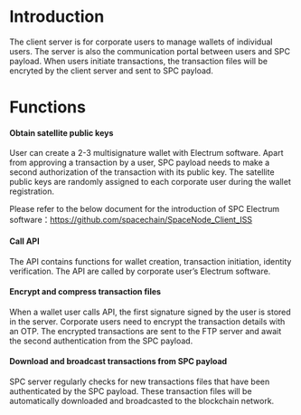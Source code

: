 # Introduction

The client server is for corporate users to manage wallets of individual users. The server is also the communication portal between users and SPC payload. When users initiate transactions, the transaction files will be encryted by the client server and sent to SPC payload.


# Functions

#### Obtain satellite public keys 

User can create a 2-3 multisignature wallet with Electrum software. Apart from approving a transaction by a user, SPC payload needs to make a second authorization of the transaction with its public key. The satellite public keys are randomly assigned to each corporate user during the wallet registration. 

Please refer to the below document for the introduction of SPC Electrum software：https://github.com/spacechain/SpaceNode_Client_ISS

#### Call API 
The API contains functions for wallet creation, transaction initiation, identity verification. The API are called by corporate user’s Electrum software. 


#### Encrypt and compress transaction files

When a wallet user calls API, the first signature signed by the user is stored in the server. Corporate users need to encrypt the transaction details with an OTP. The encrypted transactions are sent to the FTP server and await the second authentication from the SPC payload.  

#### Download and broadcast transactions from SPC payload

SPC server regularly checks for new transactions files that have been authenticated by the SPC payload. These transaction files will be automatically downloaded and broadcasted to the blockchain network.
